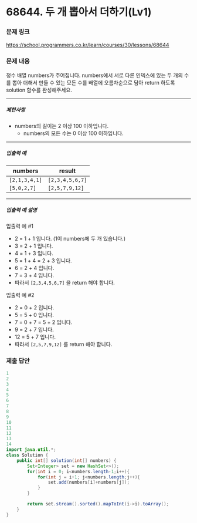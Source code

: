 # 68644. 두 개 뽑아서 더하기(Lv1)
### 문제 링크
https://school.programmers.co.kr/learn/courses/30/lessons/68644
### 문제 내용
정수 배열 numbers가 주어집니다. numbers에서 서로 다른 인덱스에 있는 두 개의 수를 뽑아 더해서 만들 수 있는 모든 수를 배열에 오름차순으로 담아 return 하도록 solution 함수를 완성해주세요.

*** ** * ** ***

##### 제한사항

* numbers의 길이는 2 이상 100 이하입니다.
  * numbers의 모든 수는 0 이상 100 이하입니다.

*** ** * ** ***

##### 입출력 예

|    numbers    |     result      |
|---------------|-----------------|
| `[2,1,3,4,1]` | `[2,3,4,5,6,7]` |
| `[5,0,2,7]`   | `[2,5,7,9,12]`  |

*** ** * ** ***

##### 입출력 예 설명

입출력 예 #1

* 2 = 1 + 1 입니다. (1이 numbers에 두 개 있습니다.)
* 3 = 2 + 1 입니다.
* 4 = 1 + 3 입니다.
* 5 = 1 + 4 = 2 + 3 입니다.
* 6 = 2 + 4 입니다.
* 7 = 3 + 4 입니다.
* 따라서 `[2,3,4,5,6,7]` 을 return 해야 합니다.

입출력 예 #2

* 2 = 0 + 2 입니다.
* 5 = 5 + 0 입니다.
* 7 = 0 + 7 = 5 + 2 입니다.
* 9 = 2 + 7 입니다.
* 12 = 5 + 7 입니다.
* 따라서 `[2,5,7,9,12]` 를 return 해야 합니다.

### 제출 답안
```java
1
2
3
4
5
6
7
8
9
10
11
12
13
14
import java.util.*;
class Solution {
    public int[] solution(int[] numbers) {
        Set<Integer> set = new HashSet<>();
        for(int i = 0; i<numbers.length-1;i++){
            for(int j = i+1; j<numbers.length;j++){
                set.add(numbers[i]+numbers[j]);
            }
        }

        return set.stream().sorted().mapToInt(i->i).toArray();
    }
}
```
